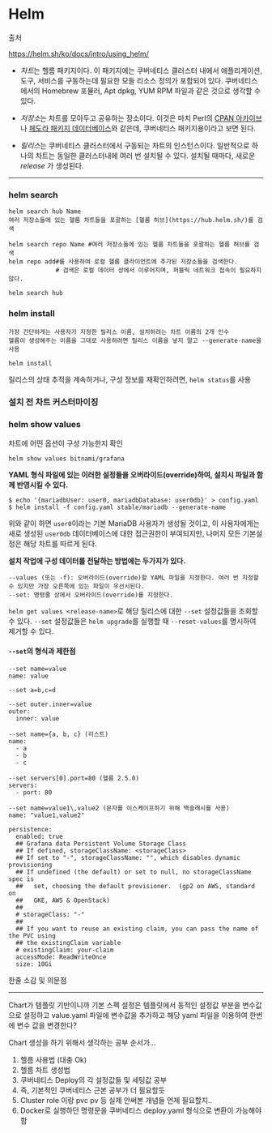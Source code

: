# Helm

출처

https://helm.sh/ko/docs/intro/using_helm/



- *차트*는 헬름 패키지이다. 이 패키지에는 쿠버네티스 클러스터 내에서 애플리게이션, 도구, 서비스를 구동하는데 필요한 모들 리소스 정의가 포함되어 있다. 쿠버네티스에서의 Homebrew 포뮬러, Apt dpkg, YUM RPM 파일과 같은 것으로 생각할 수 있다.

- *저장소*는 차트를 모아두고 공유하는 장소이다. 이것은 마치 Perl의 [CPAN 아카이브](https://www.cpan.org/)나 [페도라 패키지 데이터베이스](https://admin.fedoraproject.org/pkgdb/)와 같은데, 쿠버네티스 패키지용이라고 보면 된다.

- *릴리스*는 쿠버네티스 클러스터에서 구동되는 차트의 인스턴스이다. 일반적으로 하나의 차트는 동일한 클러스터내에 여러 번 설치될 수 있다. 설치될 때마다, 새로운 *release* 가 생성된다.



---

### helm search

```
helm search hub Name
여러 저장소들에 있는 헬름 차트들을 포괄하는 [헬름 허브](https://hub.helm.sh/)를 검색
```



```
helm search repo Name #여러 저장소들에 있는 헬름 차트들을 포괄하는 헬름 허브를 검색
helm repo add#를 사용하여 로컬 헬름 클라이언트에 추가된 저장소들을 검색한다. 
             # 검색은 로컬 데이터 상에서 이루어지며, 퍼블릭 네트워크 접속이 필요하지 않다.

helm search hub
```



### helm install

```
가장 간단하게는 사용자가 지정한 릴리스 이름, 설치하려는 차트 이름의 2개 인수
헬름이 생성해주는 이름을 그대로 사용하려면 릴리스 이름을 넣지 말고 --generate-name을 사용

helm install 
```

릴리스의 상태 추적을 계속하거나, 구성 정보를 재확인하려면, `helm status`를 사용



### 설치 전 차트 커스터마이징

### helm show values

차트에 어떤 옵션이 구성 가능한지 확인

```
helm show values bitnami/grafana
```



**YAML 형식 파일에 있는 이러한 설정들을 오버라이드(override)하여, 설치시 파일과 함께 반영시킬 수 있다.**

```
$ echo '{mariadbUser: user0, mariadbDatabase: user0db}' > config.yaml
$ helm install -f config.yaml stable/mariadb --generate-name
```

위와 같이 하면 `user0`이라는 기본 MariaDB 사용자가 생성될 것이고, 이 사용자에게는 새로 생성된 `user0db` 데이터베이스에 대한 접근권한이 부여되지만, 나머지 모든 기본설정은 해당 차트를 따르게 된다.



**설치 작업에 구성 데이터를 전달하는 방법에는 두가지가 있다.**

```
--values (또는 -f): 오버라이드(override)할 YAML 파일을 지정한다. 여러 번 지정할 수 있지만 가장 오른쪽에 있는 파일이 우선시된다.
--set: 명령줄 상에서 오버라이드(override)를 지정한다.
```

`helm get values <release-name>`로 해당 릴리스에 대한 `--set` 설정값들을 조회할 수 있다. `--set` 설정값들은 `helm upgrade`를 실행할 때 `--reset-values`를 명시하여 제거할 수 있다.



#### `--set`의 형식과 제한점

```
--set name=value
name: value

--set a=b,c=d

--set outer.inner=value
outer:
  inner: value

--set name={a, b, c} (리스트)
name:
  - a
  - b
  - c
  
--set servers[0].port=80 (헬름 2.5.0)
servers:
  - port: 80
  
--set name=value1\,value2 (문자를 이스케이프하기 위해 백슬래시를 사용)
name: "value1,value2"
```



```
persistence:
  enabled: true
  ## Grafana data Persistent Volume Storage Class
  ## If defined, storageClassName: <storageClass>
  ## If set to "-", storageClassName: "", which disables dynamic provisioning
  ## If undefined (the default) or set to null, no storageClassName spec is
  ##   set, choosing the default provisioner.  (gp2 on AWS, standard on
  ##   GKE, AWS & OpenStack)
  ##
  # storageClass: "-"
  ##
  ## If you want to reuse an existing claim, you can pass the name of the PVC using
  ## the existingClaim variable
  # existingClaim: your-claim
  accessMode: ReadWriteOnce
  size: 10Gi

```



한줄 소감 및 의문점

---

Chart가 템플릿 기반이니까 기본 스펙 설정은 템플릿에서 동적인 설정값 부분을 변수값으로 설정하고 value.yaml 파일에 변수값을 추가하고 해당 yaml 파일을 이용하여 한번에 변수 값을 변경한다?



 Chart 생성을 하기 위해서 생각하는 공부 순서가...

1.  헬름 사용법 (대충 Ok)
2. 헬름 차트 생성법
3. 쿠버네티스 Deploy의 각 설정값들 및 세팅값 공부 
4. 즉, 기본적인 쿠버네티스 근본 공부가 더 필요할듯
5. Cluster role 이랑 pvc pv 등 실제 안써본 개념들 언제 필요할지..
6. Docker로 실행하던 명령문을 쿠버네티스 deploy.yaml 형식으로 변환이 가능해야 함